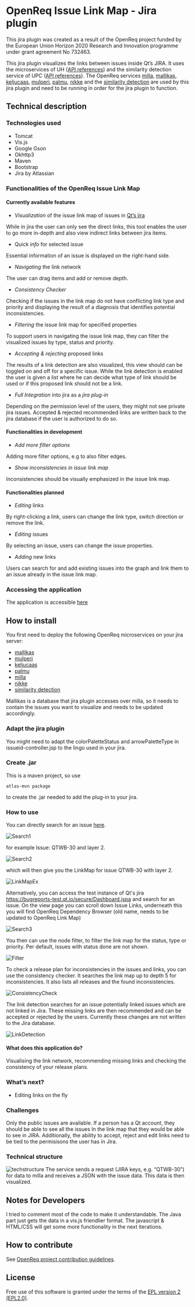 # OpenReq Issue Link Map - Jira plugin

This jira plugin was created as a result of the OpenReq project funded by the European Union Horizon 2020 Research and Innovation programme under grant agreement No 732463.

This jira plugin visualizes the links between issues inside Qt’s JIRA. It uses the microservices of UH ([API references](https://api.openreq.eu/#/services/milla)) and the similarity detection service of UPC ([API references](https://api.openreq.eu/#/services/similarity-detection)).
The OpenReq services [milla](https://github.com/OpenReqEU/milla), [mallikas](https://github.com/OpenReqEU/mallikas), [keljucaas](https://github.com/OpenReqEU/keljucaas), [mulperi](https://github.com/OpenReqEU/mulperi), [palmu](https://github.com/OpenReqEU/palmu), [nikke](https://github.com/OpenReqEU/nikke) and the [similarity detection](https://github.com/OpenReqEU/similarity-detection) are used by this jira plugin and need to be running in order for the jira plugin to function.

## Technical description
### Technologies used
- Tomcat
- Vis.js
- Google Gson
- Okhttp3
- Maven
- Bootstrap
- Jira by Atlassian

### Functionalities of the OpenReq Issue Link Map
#### Currently available features
- *Visualization* of the issue link map of issues in [Qt’s jira](https://bugreports-test.qt.io/secure/Dashboard.jspa)

While in jira the user can only see the direct links, this tool enables the user to go more in-depth and also view indirect links between jira items.

- Quick *info* for selected issue

Essential information of an issue is displayed on the right-hand side.

- *Navigating* the link network

The user can drag items and add or remove depth.

- *Consistency Checker*

Checking if the issues in the link map do not have conflicting link type and priority and displaying the result of a diagnosis that identifies potential inconsistencies.
- *Filtering* the issue link map for specified properties

To support users in navigating the issue link map, they can filter the visualized issues by type, status and priority.

- *Accepting & rejecting* proposed links

The results of a link detection are also visualized, this view should can be toggled on and off for a specific issue. While the link detection is enabled the user is given a list where he can decide what type of link should be used or if this proposed link should not be a link.

- *Full Integration* into jira as a *jira plug-in*

Depending on the permission level of the users, they might not see private jira issues. Accepted & rejected recommended links are written back to the jira database if the user is authorized to do so.

#### Functionalities in development

- *Add more filter options*

Adding more filter options, e.g to also filter edges.

- *Show inconsistencies in issue link map*

Inconsistencies should be visually emphasized in the issue link map.

#### Functionalities planned
- *Editing* links

By right-clicking a link, users can change the link type, switch direction or remove the link.

- *Editing* issues

By selecting an issue, users can change the issue properties.

- *Adding* new links

Users can search for and add existing issues into the graph and link them to an issue already in the issue link map.

### Accessing the application
The application is accessible [here](https://bugreports-test.qt.io/secure/LinkMapWebworkAction.jspa)

## How to install
You first need to deploy the following OpenReq microservices on your jira server:
- [mallikas](https://github.com/OpenReqEU/mallikas)
- [mulperi](https://github.com/OpenReqEU/mulperi)
- [keljucaas](https://github.com/OpenReqEU/keljucaas)
- [palmu](https://github.com/OpenReqEU/palmu)
- [milla](https://github.com/OpenReqEU/milla)
- [nikke](https://github.com/OpenReqEU/nikke)
- [similarity detection](https://github.com/OpenReqEU/similarity-detection)

Mallikas is a database that jira plugin accesses over milla, so it needs to contain the issues you want to visualize and needs to be updated accordingly.

### Adapt the jira plugin
You might need to adapt the colorPaletteStatus and arrowPaletteType in issueid-controller.jsp to the lingo used in your jira.

### Create .jar
This is a maven project, so use
```
atlas-mvn package
```
to create the .jar needed to add the plug-in to your jira.

### How to use
You can directly search for an issue [here](https://bugreports-test.qt.io/secure/LinkMapWebworkAction.jspa).

![Search1](https://github.com/OpenReqEU/qthulhu/blob/master/pics/Search1.png)

for example Issue: QTWB-30 and layer 2.

![Search2](https://github.com/OpenReqEU/qthulhu/blob/master/pics/Search2.png)

which will then give you the LinkMap for issue QTWB-30 with layer 2.

![LinkMapEx](https://github.com/OpenReqEU/qthulhu/blob/master/pics/ExampleLinkMap.png)

Alternatively, you can access the test instance of Qt's jira https://bugreports-test.qt.io/secure/Dashboard.jspa and search for an issue. On the view page you can scroll down Issue Links, underneath this you will find OpenReq Dependency Browser (old name, needs to be updated to OpenReq Link Map)

![Search3](https://github.com/OpenReqEU/qthulhu/blob/master/pics/Search3.png)

You then can use the node filter, to filter the link map for the status, type or priority. Per default, issues with status done are not shown.

![Filter](https://github.com/OpenReqEU/qthulhu/blob/master/pics/Filter.png)

To check a release plan for inconsistencies in the issues and links, you can use the consistency checker. It searches the link map up to depth 5 for inconsistencies. It also lists all releases and the found inconsistencies.

![ConsistencyCheck](https://github.com/OpenReqEU/qthulhu/blob/master/pics/ConsistencyCheck.png)

The link detection searches for an issue potentially linked issues which are not linked in Jira. These missing links are then recommended and can be accepted or rejected by the users. Currently these changes are not written to the Jira database.

![LinkDetection](https://github.com/OpenReqEU/qthulhu/blob/master/pics/LinkDetection.png)


#### What does this application do?
Visualising the link network, recommending missing links and checking the consistency of your release plans.

### What’s next?
- Editing links on the fly

### Challenges
Only the public issues are available. If a person has a Qt account, they should be able to see all the issues In the link map that they would be able to see in JIRA. Additionally, the ability to accept, reject and edit links need to be tied to the permisisons the user has in Jira.

### Technical structure
![techstructure](https://github.com/OpenReqEU/qthulhu/blob/master/pics/TechnicalStructure.png)
The service sends a request (JIRA keys, e.g. “QTWB-30”) for data to milla and receives a JSON with the issue data. This data is then visualized.

## Notes for Developers
I tried to comment most of the code to make it understandable.
The Java part just gets the data in a vis.js friendlier format. The javascript & HTML/CSS will get some more functionality in the next iterations.

## How to contribute
See [OpenReq project contribution guidelines](https://github.com/OpenReqEU/OpenReq/blob/master/CONTRIBUTING.md).

## License
Free use of this software is granted under the terms of the [EPL version 2 (EPL2.0)](https://www.eclipse.org/legal/epl-2.0/).
